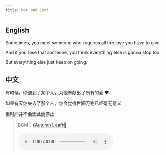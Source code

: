```yaml
---
title: Met and Lost
---
```


## English

Sometimes, you meet someone who requires all the love you have to give.

And if you lose that someone, you think everything else is gonna stop too.

But everything else just keep on going.

## 中文

有时候，你遇到了某个人，为他奉献出了所有的爱 ❤️

如果有天你失去了那个人，你会觉得世间万物已经毫无意义

但时间并不会因此而停止

> BGM：[《Autumn Leaf》🎵](https://www.kugou.com/song/#hash=E91517035F7B86D85D00FEACC184B1BE&album_id=563635)<br><br>
> <audio src="https://webfs.ali.kugou.com/202208242320/b3c06a5c026ef9a6ba10b0fdbf21fb01/KGTX/CLTX001/e91517035f7b86d85d00feacc184b1be.mp3" type="audio/mp3" controls autoplay preload="auto" />